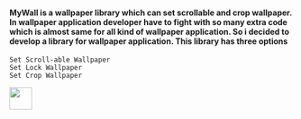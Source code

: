#### MyWall is a wallpaper library which can set scrollable and crop wallpaper. In wallpaper application developer have to fight with so many extra code which is almost same for all kind of wallpaper application. So i decided to develop a library for wallpaper application. This library has three options

    Set Scroll-able Wallpaper
    Set Lock Wallpaper
    Set Crop Wallpaper


<img src="https://miro.medium.com/max/320/1*xXxVz42BvTObOb1Ux7oixg.gif" width="40" height="40" />
